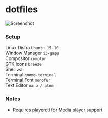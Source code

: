 # dotfiles
![Screenshot](https://i.imgur.com/WRDSGpk.png)

### Setup
Linux Distro `Ubuntu 15.10` <br />
Window Manager `i3-gaps`<br />
Compositor `compton` <br />
GTK Icons `breeze` <br />
Shell `zsh` <br />
Terminal `gnome-terminal` <br />
Terminal Font `monofur` <br />
Text Editor `nano / atom` <br />

### Notes
* Requires playerctl for Media player support
